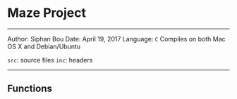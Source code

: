 # Maze Project
--------------

Author: Siphan Bou
Date: April 19, 2017
Language: ```C```
Compiles on both Mac OS X and Debian/Ubuntu

```src```: source files
```inc```: headers

--------------------------------------------------------
## Functions
